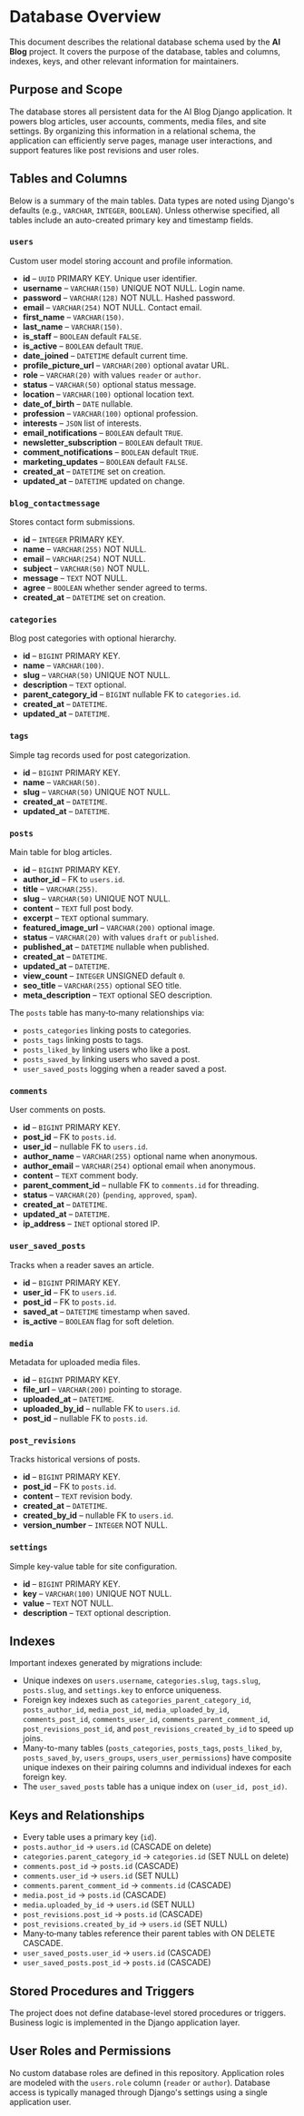 # Database Overview

This document describes the relational database schema used by the **AI Blog** project. It covers the purpose of the database, tables and columns, indexes, keys, and other relevant information for maintainers.

## Purpose and Scope

The database stores all persistent data for the AI Blog Django application. It powers blog articles, user accounts, comments, media files, and site settings. By organizing this information in a relational schema, the application can efficiently serve pages, manage user interactions, and support features like post revisions and user roles.

## Tables and Columns

Below is a summary of the main tables. Data types are noted using Django's defaults (e.g., `VARCHAR`, `INTEGER`, `BOOLEAN`). Unless otherwise specified, all tables include an auto-created primary key and timestamp fields.

### `users`
Custom user model storing account and profile information.

- **id** – `UUID` PRIMARY KEY. Unique user identifier.
- **username** – `VARCHAR(150)` UNIQUE NOT NULL. Login name.
- **password** – `VARCHAR(128)` NOT NULL. Hashed password.
- **email** – `VARCHAR(254)` NOT NULL. Contact email.
- **first_name** – `VARCHAR(150)`.
- **last_name** – `VARCHAR(150)`.
- **is_staff** – `BOOLEAN` default `FALSE`.
- **is_active** – `BOOLEAN` default `TRUE`.
- **date_joined** – `DATETIME` default current time.
- **profile_picture_url** – `VARCHAR(200)` optional avatar URL.
- **role** – `VARCHAR(20)` with values `reader` or `author`.
- **status** – `VARCHAR(50)` optional status message.
- **location** – `VARCHAR(100)` optional location text.
- **date_of_birth** – `DATE` nullable.
- **profession** – `VARCHAR(100)` optional profession.
- **interests** – `JSON` list of interests.
- **email_notifications** – `BOOLEAN` default `TRUE`.
- **newsletter_subscription** – `BOOLEAN` default `TRUE`.
- **comment_notifications** – `BOOLEAN` default `TRUE`.
- **marketing_updates** – `BOOLEAN` default `FALSE`.
- **created_at** – `DATETIME` set on creation.
- **updated_at** – `DATETIME` updated on change.

### `blog_contactmessage`
Stores contact form submissions.

- **id** – `INTEGER` PRIMARY KEY.
- **name** – `VARCHAR(255)` NOT NULL.
- **email** – `VARCHAR(254)` NOT NULL.
- **subject** – `VARCHAR(50)` NOT NULL.
- **message** – `TEXT` NOT NULL.
- **agree** – `BOOLEAN` whether sender agreed to terms.
- **created_at** – `DATETIME` set on creation.

### `categories`
Blog post categories with optional hierarchy.

- **id** – `BIGINT` PRIMARY KEY.
- **name** – `VARCHAR(100)`.
- **slug** – `VARCHAR(50)` UNIQUE NOT NULL.
- **description** – `TEXT` optional.
- **parent_category_id** – `BIGINT` nullable FK to `categories.id`.
- **created_at** – `DATETIME`.
- **updated_at** – `DATETIME`.

### `tags`
Simple tag records used for post categorization.

- **id** – `BIGINT` PRIMARY KEY.
- **name** – `VARCHAR(50)`.
- **slug** – `VARCHAR(50)` UNIQUE NOT NULL.
- **created_at** – `DATETIME`.
- **updated_at** – `DATETIME`.

### `posts`
Main table for blog articles.

- **id** – `BIGINT` PRIMARY KEY.
- **author_id** – FK to `users.id`.
- **title** – `VARCHAR(255)`.
- **slug** – `VARCHAR(50)` UNIQUE NOT NULL.
- **content** – `TEXT` full post body.
- **excerpt** – `TEXT` optional summary.
- **featured_image_url** – `VARCHAR(200)` optional image.
- **status** – `VARCHAR(20)` with values `draft` or `published`.
- **published_at** – `DATETIME` nullable when published.
- **created_at** – `DATETIME`.
- **updated_at** – `DATETIME`.
- **view_count** – `INTEGER` UNSIGNED default `0`.
- **seo_title** – `VARCHAR(255)` optional SEO title.
- **meta_description** – `TEXT` optional SEO description.

The `posts` table has many‑to‑many relationships via:
- `posts_categories` linking posts to categories.
- `posts_tags` linking posts to tags.
- `posts_liked_by` linking users who like a post.
- `posts_saved_by` linking users who saved a post.
- `user_saved_posts` logging when a reader saved a post.

### `comments`
User comments on posts.

- **id** – `BIGINT` PRIMARY KEY.
- **post_id** – FK to `posts.id`.
- **user_id** – nullable FK to `users.id`.
- **author_name** – `VARCHAR(255)` optional name when anonymous.
- **author_email** – `VARCHAR(254)` optional email when anonymous.
- **content** – `TEXT` comment body.
- **parent_comment_id** – nullable FK to `comments.id` for threading.
- **status** – `VARCHAR(20)` (`pending`, `approved`, `spam`).
- **created_at** – `DATETIME`.
- **updated_at** – `DATETIME`.
- **ip_address** – `INET` optional stored IP.

### `user_saved_posts`
Tracks when a reader saves an article.

- **id** – `BIGINT` PRIMARY KEY.
- **user_id** – FK to `users.id`.
- **post_id** – FK to `posts.id`.
- **saved_at** – `DATETIME` timestamp when saved.
- **is_active** – `BOOLEAN` flag for soft deletion.

### `media`
Metadata for uploaded media files.

- **id** – `BIGINT` PRIMARY KEY.
- **file_url** – `VARCHAR(200)` pointing to storage.
- **uploaded_at** – `DATETIME`.
- **uploaded_by_id** – nullable FK to `users.id`.
- **post_id** – nullable FK to `posts.id`.

### `post_revisions`
Tracks historical versions of posts.

- **id** – `BIGINT` PRIMARY KEY.
- **post_id** – FK to `posts.id`.
- **content** – `TEXT` revision body.
- **created_at** – `DATETIME`.
- **created_by_id** – nullable FK to `users.id`.
- **version_number** – `INTEGER` NOT NULL.

### `settings`
Simple key-value table for site configuration.

- **id** – `BIGINT` PRIMARY KEY.
- **key** – `VARCHAR(100)` UNIQUE NOT NULL.
- **value** – `TEXT` NOT NULL.
- **description** – `TEXT` optional description.

## Indexes
Important indexes generated by migrations include:

- Unique indexes on `users.username`, `categories.slug`, `tags.slug`, `posts.slug`, and `settings.key` to enforce uniqueness.
- Foreign key indexes such as `categories_parent_category_id`, `posts_author_id`, `media_post_id`, `media_uploaded_by_id`, `comments_post_id`, `comments_user_id`, `comments_parent_comment_id`, `post_revisions_post_id`, and `post_revisions_created_by_id` to speed up joins.
- Many-to-many tables (`posts_categories`, `posts_tags`, `posts_liked_by`, `posts_saved_by`, `users_groups`, `users_user_permissions`) have composite unique indexes on their pairing columns and individual indexes for each foreign key.
- The `user_saved_posts` table has a unique index on `(user_id, post_id)`.

## Keys and Relationships

- Every table uses a primary key (`id`).
- `posts.author_id` → `users.id` (CASCADE on delete)
- `categories.parent_category_id` → `categories.id` (SET NULL on delete)
- `comments.post_id` → `posts.id` (CASCADE)
- `comments.user_id` → `users.id` (SET NULL)
- `comments.parent_comment_id` → `comments.id` (CASCADE)
- `media.post_id` → `posts.id` (CASCADE)
- `media.uploaded_by_id` → `users.id` (SET NULL)
- `post_revisions.post_id` → `posts.id` (CASCADE)
- `post_revisions.created_by_id` → `users.id` (SET NULL)
- Many‑to‑many tables reference their parent tables with ON DELETE CASCADE.
- `user_saved_posts.user_id` → `users.id` (CASCADE)
- `user_saved_posts.post_id` → `posts.id` (CASCADE)

## Stored Procedures and Triggers

The project does not define database-level stored procedures or triggers. Business logic is implemented in the Django application layer.

## User Roles and Permissions

No custom database roles are defined in this repository. Application roles are modeled with the `users.role` column (`reader` or `author`). Database access is typically managed through Django's settings using a single application user.

